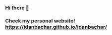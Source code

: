 ### Hi there 👋
### Check my personal website! <a href="https://idanbachar.github.io/idanbachar/">https://idanbachar.github.io/idanbachar/</a>

<!--
**idanbachar/idanbachar** is a ✨ _special_ ✨ repository because its `README.md` (this file) appears on your GitHub profile.

Here are some ideas to get you started:

- 🔭 I’m currently working on ...
- 🌱 I’m currently learning ...
- 👯 I’m looking to collaborate on ...
- 🤔 I’m looking for help with ...
- 💬 Ask me about ...
- 📫 How to reach me: ...
- 😄 Pronouns: ...
- ⚡ Fun fact: ...
-->
